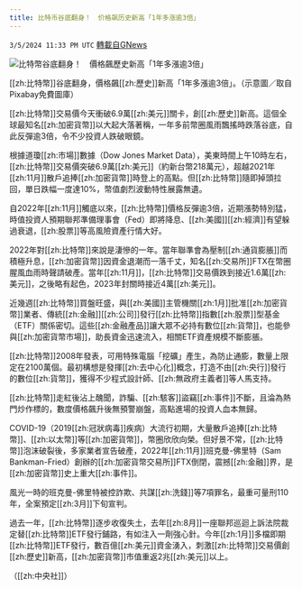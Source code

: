 ```yaml
---
title: 比特币谷底翻身！　价格飙历史新高「1年多涨逾3倍」
---
```

`3/5/2024 11:33 PM UTC` [轉載自GNews](https://gnews.org/articles/2368533)

![比特幣谷底翻身！　價格飆歷史新高「1年多漲逾3倍」](https://cdn.ftvnews.com.tw/manasystem/FileData/News/026882dc-7095-49a4-95f3-a22391b8b63d.jpg "比特幣谷底翻身！　價格飆歷史新高「1年多漲逾3倍」")

[[zh:比特幣]]谷底翻身，價格飆[[zh:歷史]]新高「1年多漲逾3倍」。（示意圖／取自Pixabay免費圖庫）

[[zh:比特幣]]交易價今天衝破6.9萬[[zh:美元]]關卡，創[[zh:歷史]]新高。這個全球最知名[[zh:加密貨幣]]以大起大落著稱，一年多前幣圈風雨飄搖時跌落谷底，自此反彈逾3倍，令不少投資人跌破眼鏡。

根據道瓊[[zh:市場]]數據（Dow Jones Market Data），美東時間上午10時左右，[[zh:比特幣]]交易價突破6.9萬[[zh:美元]]（約新台幣218萬元），超越2021年[[zh:11月]]散戶追捧[[zh:加密貨幣]]時登上的高點。但[[zh:比特幣]]隨即掉頭拉回，單日跌幅一度達10%，幣值劇烈波動特性展露無遺。

自2022年[[zh:11月]]觸底以來，[[zh:比特幣]]價格反彈逾3倍，近期漲勢特別猛，時值投資人預期聯邦準備理事會（Fed）即將降息、[[zh:美國]][[zh:經濟]]有望躲過衰退，[[zh:股票]]等高風險資產行情大好。

2022年對[[zh:比特幣]]來說是淒慘的一年。當年聯準會為壓制[[zh:通貨膨脹]]而積極升息，[[zh:加密貨幣]]因資金退潮而一落千丈，知名[[zh:交易所]]FTX在幣圈腥風血雨時聲請破產。當年[[zh:11月]]，[[zh:比特幣]]交易價跌到接近1.6萬[[zh:美元]]，之後略有起色，2023年封關時接近4萬[[zh:美元]]。

近幾週[[zh:比特幣]]買盤旺盛，與[[zh:美國]]主管機關[[zh:1月]]批准[[zh:加密貨幣]]業者、傳統[[zh:金融]][[zh:公司]]發行[[zh:比特幣]]指數[[zh:股票]]型基金（ETF）關係密切。這些[[zh:金融產品]]讓大眾不必持有數位[[zh:貨幣]]，也能參與[[zh:加密貨幣市場]]，助長資金迅速流入，相關ETF資產規模不斷膨脹。

[[zh:比特幣]]2008年發表，可用特殊電腦「挖礦」產生，為防止通膨，數量上限定在2100萬個。最初構想是發揮[[zh:去中心化]]概念，打造不由[[zh:央行]]發行的數位[[zh:貨幣]]，獲得不少程式設計師、[[zh:無政府主義者]]等人馬支持。

[[zh:比特幣]]走紅後沾上醜聞，詐騙、[[zh:駭客]]盜竊[[zh:事件]]不斷，且淪為熱門炒作標的，數度價格飆升後無預警崩盤，高點進場的投資人血本無歸。

COVID-19（2019[[zh:冠狀病毒]]疾病）大流行初期，大量散戶追捧[[zh:比特幣]]、[[zh:以太幣]]等[[zh:加密貨幣]]，幣圈欣欣向榮。但好景不常，[[zh:比特幣]]泡沫破裂後，多家業者宣告破產，2022年[[zh:11月]]班克曼-佛里特（Sam Bankman-Fried）創辦的[[zh:加密貨幣交易所]]FTX倒閉，震撼[[zh:金融]]界，是[[zh:加密貨幣]]史上重大[[zh:事件]]。

風光一時的班克曼-佛里特被控詐欺、共謀[[zh:洗錢]]等7項罪名，最重可量刑110年，全案預定[[zh:3月]]下旬宣判。

過去一年，[[zh:比特幣]]逐步收復失土，去年[[zh:8月]]一座聯邦巡迴上訴法院裁定替[[zh:比特幣]]ETF發行鋪路，有如注入一劑強心針。今年[[zh:1月]]多檔即期[[zh:比特幣]]ETF發行，數百億[[zh:美元]]資金湧入，刺激[[zh:比特幣]]交易價創[[zh:歷史]]新高，[[zh:加密貨幣]]市值重返2兆[[zh:美元]]以上。

（[[zh:中央社]]）

